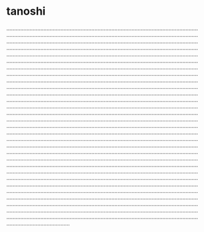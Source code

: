 # tanoshi

.................................................................................................................................................................................................................................................................................................................................................................................................................................................................................................................................................................................................................................................................................................................................................................................................................................................................................................................................................................................................................................................................................................................................................................................................................................................................................................................................................................................................................................................................................................................................................................................................................................................................................................................................................................................................................................................................................................................................................................................................................................................................................................................................................................................................................................................................................................................................................................................................................................................................................................................................................................................................................................................................................................................................................................................................................................................................................................................................................................................................................................................................................................................................................................................................................................................................................................................................................................................................................................................................................................................................................................................................................................................................................................................................................................................................................................................................................................................